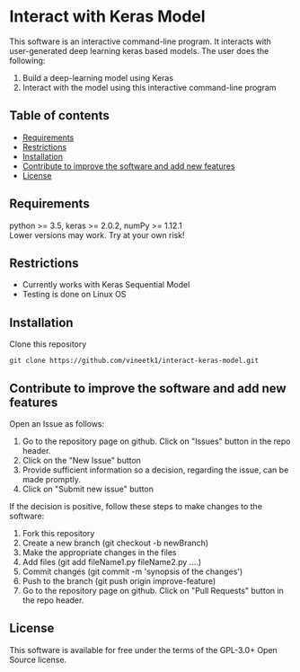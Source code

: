 # Interact with Keras Model
This software is an interactive command-line program. It interacts with user-generated deep learning keras based models. The user does the following:
1. Build a deep-learning model using Keras 
1. Interact with the model using this interactive command-line program
## Table of contents
<!-- vim-markdown-toc GFM -->
* [Requirements](#requirements)
* [Restrictions](#restrictions)
* [Installation](#installation)
* [Contribute to improve the software and add new features](#contribute-to-improve-the-software-and-add-new-features)
* [License](#license)

<!-- vim-markdown-toc -->
## Requirements
python >= 3.5, keras >= 2.0.2, numPy >= 1.12.1  
Lower versions may work. Try at your own risk!
## Restrictions
* Currently works with Keras Sequential Model
* Testing is done on Linux OS
## Installation
Clone this repository
```
git clone https://github.com/vineetk1/interact-keras-model.git
```
## Contribute to improve the software and add new features
Open an Issue as follows:
1. Go to the repository page on github. Click on "Issues" button in the repo header.
1. Click on the "New Issue" button
1. Provide sufficient information so a decision, regarding the issue,  can be made promptly.
1. Click on "Submit new issue" button   

If the decision is positive, follow these steps to make changes to the software:
1. Fork this repository
1. Create a new branch (git checkout -b newBranch)
1. Make the appropriate changes in the files
1. Add files (git add fileName1.py fileName2.py ....)
1. Commit changes (git commit -m 'synopsis of the changes')
1. Push to the branch (git push origin improve-feature)
1. Go to the repository page on github. Click on "Pull Requests" button in the repo header.
## License
This software is available for free under the terms of the GPL-3.0+ Open Source license. 
